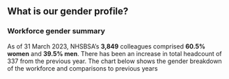 ## What is our gender profile?

### Workforce gender summary

As of 31 March 2023, NHSBSA’s __3,849__ colleagues comprised __60.5% women__ and __39.5% men__. There has been an increase in total headcount of 337 from the previous year. The chart below shows the gender breakdown of the workforce and comparisons to previous years
